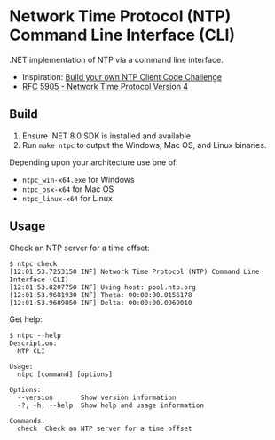 # Network Time Protocol (NTP) Command Line Interface (CLI)

.NET implementation of NTP via a command line interface.

- Inspiration: [Build your own NTP Client Code Challenge](https://codingchallenges.fyi/challenges/challenge-ntp/)
- [RFC 5905 - Network Time Protocol Version 4](https://datatracker.ietf.org/doc/html/rfc5905)

## Build

1. Ensure .NET 8.0 SDK is installed and available
2. Run `make ntpc` to output the Windows, Mac OS, and Linux binaries.

Depending upon your architecture use one of:
- `ntpc_win-x64.exe` for Windows
- `ntpc_osx-x64` for Mac OS
- `ntpc_linux-x64` for Linux

## Usage

Check an NTP server for a time offset:
```
$ ntpc check
[12:01:53.7253150 INF] Network Time Protocol (NTP) Command Line Interface (CLI)
[12:01:53.8207750 INF] Using host: pool.ntp.org
[12:01:53.9681930 INF] Theta: 00:00:00.0156178
[12:01:53.9689850 INF] Delta: 00:00:00.0969010
```

Get help:
```
$ ntpc --help
Description:
  NTP CLI

Usage:
  ntpc [command] [options]

Options:
  --version       Show version information
  -?, -h, --help  Show help and usage information

Commands:
  check  Check an NTP server for a time offset
```
